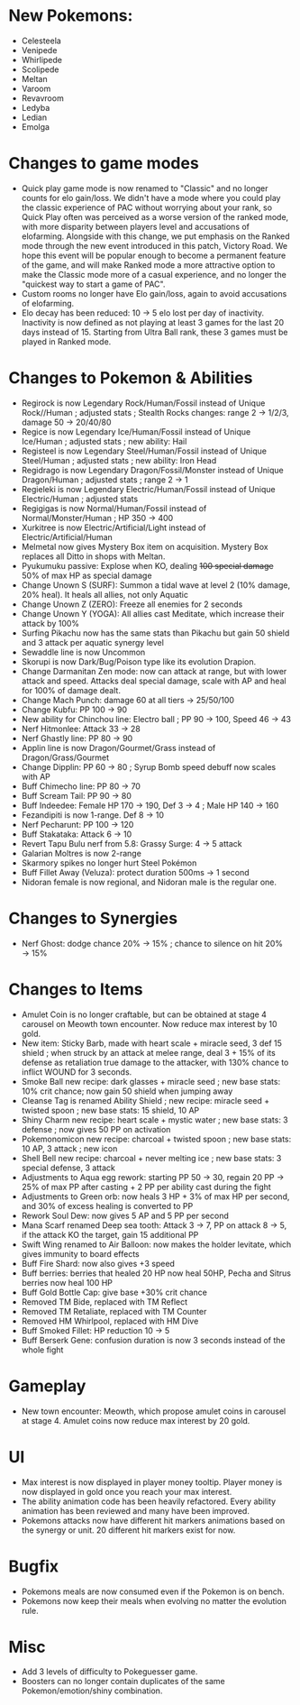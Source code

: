 # New Pokemons:

- Celesteela
- Venipede
- Whirlipede
- Scolipede
- Meltan
- Varoom
- Revavroom
- Ledyba
- Ledian
- Emolga

# Changes to game modes

- Quick play game mode is now renamed to "Classic" and no longer counts for elo gain/loss. We didn't have a mode where you could play the classic experience of PAC without worrying about your rank, so Quick Play often was perceived as a worse version of the ranked mode, with more disparity between players level and accusations of elofarming. Alongside with this change, we put emphasis on the Ranked mode through the new event introduced in this patch, Victory Road. We hope this event will be popular enough to become a permanent feature of the game, and will make Ranked mode a more attractive option to make the Classic mode more of a casual experience, and no longer the "quickest way to start a game of PAC".
- Custom rooms no longer have Elo gain/loss, again to avoid accusations of elofarming.
- Elo decay has been reduced: 10 → 5 elo lost per day of inactivity. Inactivity is now defined as not playing at least 3 games for the last 20 days instead of 15. Starting from Ultra Ball rank, these 3 games must be played in Ranked mode.

# Changes to Pokemon & Abilities

- Regirock is now Legendary Rock/Human/Fossil instead of Unique Rock//Human ; adjusted stats ; Stealth Rocks changes: range 2 → 1/2/3, damage 50 → 20/40/80
- Regice is now Legendary Ice/Human/Fossil instead of Unique Ice/Human ; adjusted stats ; new ability: Hail
- Registeel is now Legendary Steel/Human/Fossil instead of Unique Steel/Human ; adjusted stats ; new ability: Iron Head
- Regidrago is now Legendary Dragon/Fossil/Monster instead of Unique Dragon/Human ; adjusted stats ; range 2 → 1
- Regieleki is now Legendary Electric/Human/Fossil instead of Unique Electric/Human ; adjusted stats
- Regigigas is now Normal/Human/Fossil instead of Normal/Monster/Human ; HP 350 → 400
- Xurkitree is now Electric/Artificial/Light instead of Electric/Artificial/Human
- Melmetal now gives Mystery Box item on acquisition. Mystery Box replaces all Ditto in shops with Meltan.
- Pyukumuku passive: Explose when KO, dealing ~~100 special damage~~ 50% of max HP as special damage
- Change Unown S (SURF): Summon a tidal wave at level 2 (10% damage, 20% heal). It heals all allies, not only Aquatic
- Change Unown Z (ZERO): Freeze all enemies for 2 seconds
- Change Unown Y (YOGA): All allies cast Meditate, which increase their attack by 100%
- Surfing Pikachu now has the same stats than Pikachu but gain 50 shield and 3 attack per aquatic synergy level
- Sewaddle line is now Uncommon
- Skorupi is now Dark/Bug/Poison type like its evolution Drapion.
- Change Darmanitan Zen mode: now can attack at range, but with lower attack and speed. Attacks deal special damage, scale with AP and heal for 100% of damage dealt.
- Change Mach Punch: damage 60 at all tiers → 25/50/100
- Change Kubfu: PP 100 → 90
- New ability for Chinchou line: Electro ball ; PP 90 → 100, Speed 46 → 43
- Nerf Hitmonlee: Attack 33 → 28
- Nerf Ghastly line: PP 80 → 90
- Applin line is now Dragon/Gourmet/Grass instead of Dragon/Grass/Gourmet
- Change Dipplin: PP 60 → 80 ; Syrup Bomb speed debuff now scales with AP
- Buff Chimecho line: PP 80 → 70
- Buff Scream Tail: PP 90 → 80
- Buff Indeedee: Female HP 170 → 190, Def 3 → 4 ; Male HP 140 → 160
- Fezandipiti is now 1-range. Def 8 → 10
- Nerf Pecharunt: PP 100 → 120
- Buff Stakataka: Attack 6 → 10
- Revert Tapu Bulu nerf from 5.8: Grassy Surge: 4 → 5 attack
- Galarian Moltres is now 2-range
- Skarmory spikes no longer hurt Steel Pokémon
- Buff Fillet Away (Veluza): protect duration 500ms → 1 second
- Nidoran female is now regional, and Nidoran male is the regular one.

# Changes to Synergies

- Nerf Ghost: dodge chance 20% → 15% ; chance to silence on hit 20% → 15%

# Changes to Items

- Amulet Coin is no longer craftable, but can be obtained at stage 4 carousel on Meowth town encounter. Now reduce max interest by 10 gold.
- New item: Sticky Barb, made with heart scale + miracle seed, 3 def 15 shield ; when struck by an attack at melee range, deal 3 + 15% of its defense as retaliation true damage to the attacker, with 130% chance to inflict WOUND for 3 seconds.
- Smoke Ball new recipe: dark glasses + miracle seed ; new base stats: 10% crit chance; now gain 50 shield when jumping away
- Cleanse Tag is renamed Ability Shield ; new recipe: miracle seed + twisted spoon ; new base stats: 15 shield, 10 AP
- Shiny Charm new recipe: heart scale + mystic water ; new base stats: 3 defense ; now gives 50 PP on activation
- Pokemonomicon new recipe: charcoal + twisted spoon ; new base stats: 10 AP, 3 attack ; new icon
- Shell Bell new recipe: charcoal + never melting ice ; new base stats: 3 special defense, 3 attack
- Adjustments to Aqua egg rework: starting PP 50 → 30, regain 20 PP → 25% of max PP after casting + 2 PP per ability cast during the fight
- Adjustments to Green orb: now heals 3 HP + 3% of max HP per second, and 30% of excess healing is converted to PP
- Rework Soul Dew: now gives 5 AP and 5 PP per second
- Mana Scarf renamed Deep sea tooth: Attack 3 → 7, PP on attack 8 → 5, if the attack KO the target, gain 15 additional PP
- Swift Wing renamed to Air Balloon: now makes the holder levitate, which gives immunity to board effects
- Buff Fire Shard: now also gives +3 speed
- Buff berries: berries that healed 20 HP now heal 50HP, Pecha and Sitrus berries now heal 100 HP
- Buff Gold Bottle Cap: give base +30% crit chance
- Removed TM Bide, replaced with TM Reflect
- Removed TM Retaliate, replaced with TM Counter
- Removed HM Whirlpool, replaced with HM Dive
- Buff Smoked Fillet: HP reduction 10 → 5
- Buff Berserk Gene: confusion duration is now 3 seconds instead of the whole fight

# Gameplay

- New town encounter: Meowth, which propose amulet coins in carousel at stage 4. Amulet coins now reduce max interest by 20 gold.

# UI

- Max interest is now displayed in player money tooltip. Player money is now displayed in gold once you reach your max interest.
- The ability animation code has been heavily refactored. Every ability animation has been reviewed and many have been improved.
- Pokemons attacks now have different hit markers animations based on the synergy or unit. 20 different hit markers exist for now.

# Bugfix

- Pokemons meals are now consumed even if the Pokemon is on bench.
- Pokemons now keep their meals when evolving no matter the evolution rule.

# Misc

- Add 3 levels of difficulty to Pokeguesser game.
- Boosters can no longer contain duplicates of the same Pokemon/emotion/shiny combination.